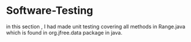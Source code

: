 # Software-Testing
in this section , I had made unit testing covering all methods in Range.java which is
found in org.jfree.data package in java.
